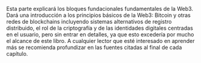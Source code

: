 Esta parte explicará los bloques fundacionales fundamentales de la Web3. Dará una introducción a los principios básicos de la Web3: Bitcoin y otras redes de blockchains incluyendo sistemas alternativos de registro distribuido, el rol de la criptografía y de las identidades digitales centradas en el usuario, pero sin entrar en detalles, ya que esto excedería por mucho el alcance de este libro. A cualquier lector que esté interesado en aprender más se recomienda profundizar en las fuentes citadas al final de cada capítulo.